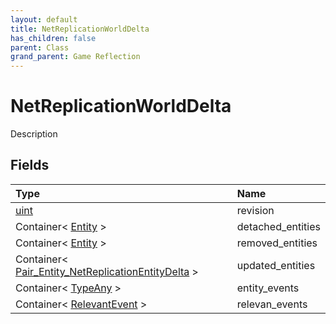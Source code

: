 ```yaml
---
layout: default
title: NetReplicationWorldDelta
has_children: false
parent: Class
grand_parent: Game Reflection
---
```

# NetReplicationWorldDelta
Description 

## Fields

| Type | Name |
|:----------|:--------------|
| [uint](/riftbreaker-wiki/docs/game-reflection/components/uint/) | revision |
| Container< [Entity](/riftbreaker-wiki/docs/game-reflection/classes/entity/) > | detached_entities |
| Container< [Entity](/riftbreaker-wiki/docs/game-reflection/classes/entity/) > | removed_entities |
| Container< [Pair_Entity_NetReplicationEntityDelta](/riftbreaker-wiki/docs/game-reflection/classes/pair__entity__net_replication_entity_delta/) > | updated_entities |
| Container< [TypeAny](/riftbreaker-wiki/docs/game-reflection/components/type_any/) > | entity_events |
| Container< [RelevantEvent](/riftbreaker-wiki/docs/game-reflection/classes/relevant_event/) > | relevan_events |

